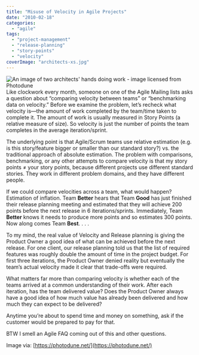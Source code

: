 ```yaml
---
title: "Misuse of Velocity in Agile Projects"
date: "2010-02-18"
categories: 
  - "agile"
tags: 
  - "project-management"
  - "release-planning"
  - "story-points"
  - "velocity"
coverImage: "architects-xs.jpg"
---
```


![An image of two architects' hands doing work - image licensed from Photodune](src/content/blog/misuse-of-velocity-in-agile-projects/images/architects-xs.jpg) Like clockwork every month, someone on one of the Agile Mailing lists asks a question about “comparing velocity between teams” or “benchmarking data on velocity.” Before we examine the problem, let’s recheck what velocity is—the amount of work completed by the team/time taken to complete it. The amount of work is usually measured in Story Points (a relative measure of size). So velocity is just the number of points the team completes in the average iteration/sprint.

The underlying point is that Agile/Scrum teams use relative estimation (e.g. is this story/feature bigger or smaller than our standard story?) vs. the traditional approach of absolute estimation. The problem with comparisons, benchmarking, or any other attempts to compare velocity is that my story points ≠ your story points, because different projects use different standard stories. They work in different problem domains, and they have different people.

If we could compare velocities across a team, what would happen? Estimation of inflation. Team **Better** hears that Team **Good** has just finished their release planning meeting and estimated that they will achieve 200 points before the next release in 6 iterations/sprints. Immediately, Team **Better** knows it needs to produce more points and so estimates 300 points. Now along comes Team **Best**. . . .

To my mind, the real value of Velocity and Release planning is giving the Product Owner a good idea of what can be achieved before the next release. For one client, our release planning told us that the list of required features was roughly double the amount of time in the project budget. For first three iterations, the Product Owner denied reality but eventually the team’s actual velocity made it clear that trade-offs were required.

What matters far more than comparing velocity is whether each of the teams arrived at a common understanding of their work. After each iteration, has the team delivered value? Does the Product Owner always have a good idea of how much value has already been delivered and how much they can expect to be delivered?

Anytime you’re about to spend time and money on something, ask if the customer would be prepared to pay for that.

BTW I smell an Agile FAQ coming out of this and other questions.

Image via: [https://photodune.net/](https://photodune.net/)
